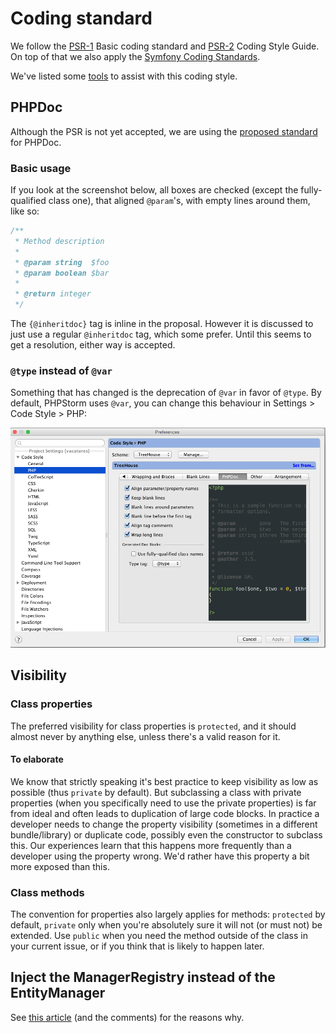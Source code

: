 Coding standard
===============

We follow the [PSR-1](https://github.com/php-fig/fig-standards/blob/master/accepted/PSR-1-basic-coding-standard.md) Basic coding standard and [PSR-2](https://github.com/php-fig/fig-standards/blob/master/accepted/PSR-2-coding-style-guide.md) Coding Style Guide. On top of that we also apply the [Symfony Coding Standards](http://symfony.com/doc/current/contributing/code/standards.html).

We've listed some [tools](04-tools.md) to assist with this coding style.

## PHPDoc

Although the PSR is not yet accepted, we are using the [proposed standard](https://github.com/phpDocumentor/fig-standards/blob/master/proposed/phpdoc.md) for PHPDoc.

### Basic usage

If you look at the screenshot below, all boxes are checked (except the fully-qualified class one), that aligned `@param`'s, with empty lines around them, like so:

```php
/**
 * Method description
 *
 * @param string  $foo
 * @param boolean $bar
 *
 * @return integer
 */
```

The `{@inheritdoc}` tag is inline in the proposal. However it is discussed to just use a regular `@inheritdoc` tag, which some prefer. Until this seems to get a resolution, either way is accepted.

### `@type` instead of `@var`

Something that has changed is the deprecation of `@var` in favor of `@type`. By default, PHPStorm uses `@var`, you can change this behaviour in Settings > Code Style > PHP:

![Setting the type tag in PHPStorm](/assets/screenshots/phpstorm-phpdoc-type.png)


## Visibility

### Class properties

The preferred visibility for class properties is `protected`, and it should almost never by anything else, unless there's a valid reason for it.

#### To elaborate

We know that strictly speaking it's best practice to keep visibility as low as possible (thus `private` by default). But subclassing a class with private properties (when you specifically need to use the private properties) is far from ideal and often leads to duplication of large code blocks. In practice a developer needs to change the property visibility (sometimes in a different bundle/library) or duplicate code, possibly even the constructor to subclass this. Our experiences learn that this happens more frequently than a developer using the property wrong. We'd rather have this property a bit more exposed than this.

### Class methods

The convention for properties also largely applies for methods: `protected` by default, `private` only when you're absolutely sure it will not (or must not) be extended. Use `public` when you need the method outside of the class in your current issue, or if you think that is likely to happen later.

## Inject the ManagerRegistry instead of the EntityManager

See [this article](http://php-and-symfony.matthiasnoback.nl/2014/05/inject-the-manager-registry-instead-of-the-entity-manager/) (and the comments) for the reasons why.
